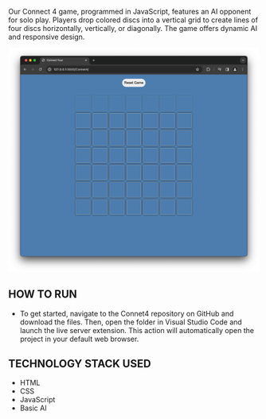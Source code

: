 Our Connect 4 game, programmed in JavaScript, features an AI opponent for solo play. Players drop colored discs into a vertical grid to create lines of four discs horizontally, vertically, or diagonally. The game offers dynamic AI and responsive design.

![Connect4-image](./Connect4-image.png)

HOW TO RUN 
------------------------------------
* To get started, navigate to the Connet4 repository on GitHub and download the files. Then, open the folder in Visual Studio Code and launch the live server extension. This action  will automatically open the project in your default web browser.

TECHNOLOGY STACK USED
------------------------------------
* HTML
* CSS
* JavaScript
* Basic AI

